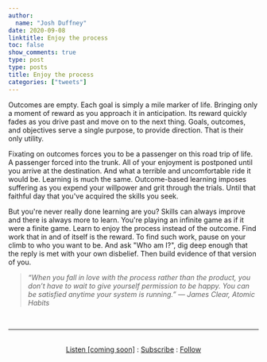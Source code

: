 ```yaml
---
author:
  name: "Josh Duffney"
date: 2020-09-08
linktitle: Enjoy the process
toc: false
show_comments: true
type: post
type: posts
title: Enjoy the process
categories: ["tweets"]
---
```


Outcomes are empty. Each goal is simply a mile marker of life. Bringing only a moment of reward as you approach it in anticipation. Its reward quickly fades as you drive past and move on to the next thing. Goals, outcomes, and objectives serve a single purpose, to provide direction. That is their only utility.

Fixating on outcomes forces you to be a passenger on this road trip of life. A passenger forced into the trunk. All of your enjoyment is postponed until you arrive at the destination. And what a terrible and uncomfortable ride it would be. Learning is much the same. Outcome-based learning imposes suffering as you expend your willpower and grit through the trials. Until that faithful day that you've acquired the skills you seek.

But you're never really done learning are you? Skills can always improve and there is always more to learn. You're playing an infinite game as if it were a finite game. Learn to enjoy the process instead of the outcome. Find work that in and of itself is the reward. To find such work, pause on your climb to who you want to be. And ask "Who am I?", dig deep enough that the reply is met with your own disbelief. Then build evidence of that version of you.

> _“When you fall in love with the process rather than the product, you don’t have to wait to give yourself permission to be happy. You can be satisfied anytime your system is running.” ― James Clear, Atomic Habits_

<br>

---

<br>

<div align="center">
<a href="">Listen [coming soon]</a>
:
<a href="https://share.mailbrew.com/joshduffney/josh-duffney-poems-onRnZpkhcLiH">Subscribe</a>
:
<a href="https://twitter.com/joshduffney">Follow</a>
</div>

<br>